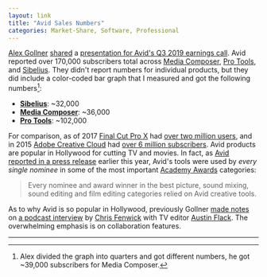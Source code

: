 ```yaml
---
layout: link
title: "Avid Sales Numbers"
categories: Market-Share, Software, Professional
---
```


[Alex Gollner](https://twitter.com/Alex4D) [shared](https://twitter.com/Alex4D/status/1195888884019814400)
a [presentation for Avid's Q3 2019 earnings call](http://ir.avid.com/static-files/24d44f2e-380a-45a3-ba0c-28f91593a2d9). Avid reported over 170,000 subscribers total across [Media Composer](https://www.avid.com/media-composer-first), [Pro Tools](https://www.avid.com/pro-tools), and [Sibelius](https://www.avid.com/sibelius). They didn't report numbers for individual products, but they did include a color-coded bar graph that I measured and got the following numbers[^gollnersnumbersweredifferent]:

- [**Sibelius**](https://www.avid.com/sibelius): ~32,000
- [**Media Composer**](https://www.avid.com/media-composer-first): ~36,000
- [**Pro Tools**](https://www.avid.com/pro-tools): ~102,000

For comparison, as of 2017 [Final Cut Pro X](https://www.apple.com/final-cut-pro/) had [over two million users](https://9to5mac.com/2017/04/26/final-cut-pro-x-sales/), and in 2015 [Adobe Creative Cloud](https://www.adobe.com/creativecloud.html) had [over 6 million subscribers](https://www.studiodaily.com/2015/12/adobe-posts-record-subscriber-growth-creative-cloud/). Avid products are popular in Hollywood for cutting TV and movies. In fact, as [Avid reported in a press release](http://ir.avid.com/news-releases/news-release-details/update-avid-customers-shine-91st-annual-academy-awards) earlier this year, Avid's tools were used by *every single nominee* in some of the most important [Academy Awards](https://oscar.go.com/) categories:

> Every nominee and award winner in the best picture, sound mixing, sound editing and film editing categories relied on Avid creative tools.

As to why Avid is so popular in Hollywood, previously Gollner [made notes](http://alex4d.com/notes/item/why-avid-is-no-1-in-hollywood) on [a podcast interview](https://digitalcinemacafe.com/2014/08/22/fcg074-avid-in-tv-feat-austin-flack/) by [Chris Fenwick](https://twitter.com/chrisfenwick) with TV editor [Austin Flack](https://twitter.com/austinflack). The overwhelming emphasis is on collaboration features.

* * *

[^gollnersnumbersweredifferent]: Alex divided the graph into quarters and got different numbers, he got ~39,000 subscribers for Media Composer.

